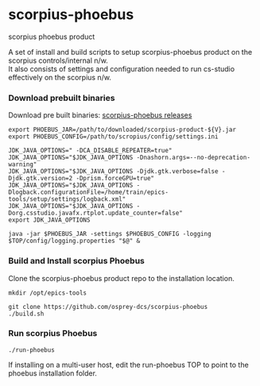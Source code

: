 # scorpius-phoebus
scorpius phoebus product

A set of install and build scripts to setup scorpius-phoebus product on the scorpius controls/internal n/w.  
It also consists of settings and configuration needed to run cs-studio effectively on the scorpius n/w.  


### Download prebuilt binaries

Download pre built binaries:
[scorpius-phoebus releases
](https://drive.google.com/drive/folders/12zAMoY7rBmo_g8HbxOrgjggVEn7HkDCN?usp=sharing)
```
export PHOEBUS_JAR=/path/to/downloaded/scorpius-product-${V}.jar
export PHOEBUS_CONFIG=/path/to/scropius/config/settings.ini

JDK_JAVA_OPTIONS=" -DCA_DISABLE_REPEATER=true"
JDK_JAVA_OPTIONS="$JDK_JAVA_OPTIONS -Dnashorn.args=--no-deprecation-warning"
JDK_JAVA_OPTIONS="$JDK_JAVA_OPTIONS -Djdk.gtk.verbose=false -Djdk.gtk.version=2 -Dprism.forceGPU=true"
JDK_JAVA_OPTIONS="$JDK_JAVA_OPTIONS -Dlogback.configurationFile=/home/train/epics-tools/setup/settings/logback.xml"
JDK_JAVA_OPTIONS="$JDK_JAVA_OPTIONS -Dorg.csstudio.javafx.rtplot.update_counter=false"
export JDK_JAVA_OPTIONS

java -jar $PHOEBUS_JAR -settings $PHOEBUS_CONFIG -logging $TOP/config/logging.properties "$@" &
```

### Build and Install scorpius Phoebus

Clone the scorpius-phoebus product repo to the installation location.

```
mkdir /opt/epics-tools

git clone https://github.com/osprey-dcs/scorpius-phoebus
./build.sh
```


### Run scorpius Phoebus

```
./run-phoebus
```

If installing on a multi-user host, edit the run-phoebus TOP to point to the phoebus installation folder.  
